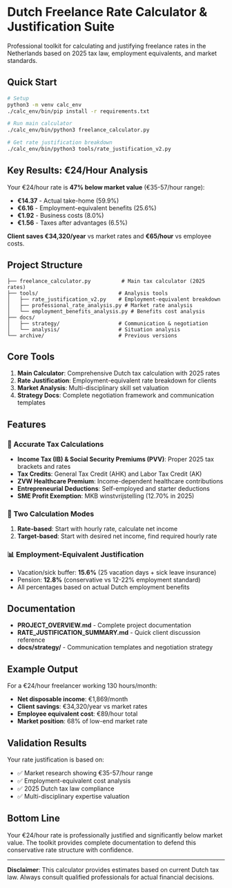 # Dutch Freelance Rate Calculator & Justification Suite

Professional toolkit for calculating and justifying freelance rates in the Netherlands based on 2025 tax law, employment equivalents, and market standards.

## Quick Start

```bash
# Setup
python3 -m venv calc_env
./calc_env/bin/pip install -r requirements.txt

# Run main calculator
./calc_env/bin/python3 freelance_calculator.py

# Get rate justification breakdown
./calc_env/bin/python3 tools/rate_justification_v2.py
```

## Key Results: €24/Hour Analysis

Your €24/hour rate is **47% below market value** (€35-57/hour range):
- **€14.37** - Actual take-home (59.9%)
- **€6.16** - Employment-equivalent benefits (25.6%)
- **€1.92** - Business costs (8.0%)
- **€1.56** - Taxes after advantages (6.5%)

**Client saves €34,320/year** vs market rates and **€65/hour** vs employee costs.

## Project Structure

```
├── freelance_calculator.py          # Main tax calculator (2025 rates)
├── tools/                          # Analysis tools
│   ├── rate_justification_v2.py    # Employment-equivalent breakdown  
│   ├── professional_rate_analysis.py # Market rate analysis
│   └── employment_benefits_analysis.py # Benefits cost analysis
├── docs/
│   ├── strategy/                   # Communication & negotiation
│   └── analysis/                   # Situation analysis
└── archive/                        # Previous versions
```

## Core Tools

1. **Main Calculator**: Comprehensive Dutch tax calculation with 2025 rates
2. **Rate Justification**: Employment-equivalent rate breakdown for clients  
3. **Market Analysis**: Multi-disciplinary skill set valuation
4. **Strategy Docs**: Complete negotiation framework and communication templates

## Features

### 🧮 Accurate Tax Calculations
- **Income Tax (IB) & Social Security Premiums (PVV)**: Proper 2025 tax brackets and rates
- **Tax Credits**: General Tax Credit (AHK) and Labor Tax Credit (AK)
- **ZVW Healthcare Premium**: Income-dependent healthcare contributions
- **Entrepreneurial Deductions**: Self-employed and starter deductions
- **SME Profit Exemption**: MKB winstvrijstelling (12.70% in 2025)

### 💼 Two Calculation Modes
1. **Rate-based**: Start with hourly rate, calculate net income
2. **Target-based**: Start with desired net income, find required hourly rate

### 📊 Employment-Equivalent Justification
- Vacation/sick buffer: **15.6%** (25 vacation days + sick leave insurance)
- Pension: **12.8%** (conservative vs 12-22% employment standard)
- All percentages based on actual Dutch employment benefits

## Documentation

- **PROJECT_OVERVIEW.md** - Complete project documentation
- **RATE_JUSTIFICATION_SUMMARY.md** - Quick client discussion reference
- **docs/strategy/** - Communication templates and negotiation strategy

## Example Output

For a €24/hour freelancer working 130 hours/month:
- **Net disposable income**: €1,869/month
- **Client savings**: €34,320/year vs market rates
- **Employee equivalent cost**: €89/hour total
- **Market position**: 68% of low-end market rate

## Validation Results

Your rate justification is based on:
- ✅ Market research showing €35-57/hour range
- ✅ Employment-equivalent cost analysis
- ✅ 2025 Dutch tax law compliance
- ✅ Multi-disciplinary expertise valuation

## Bottom Line

Your €24/hour rate is professionally justified and significantly below market value. The toolkit provides complete documentation to defend this conservative rate structure with confidence.

---

**Disclaimer**: This calculator provides estimates based on current Dutch tax law. Always consult qualified professionals for actual financial decisions.